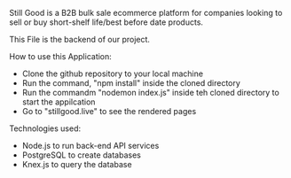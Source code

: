 Still Good is a B2B bulk sale ecommerce platform for companies looking to sell or buy short-shelf life/best before date products.

This File is the backend of our project.

How to use this Application:

- Clone the github repository to your local machine
- Run the command, "npm install" inside the cloned directory
- Run the commandm "nodemon index.js" inside teh cloned directory to start the appilcation
- Go to "stillgood.live" to see the rendered pages

Technologies used:
- Node.js to run back-end API services
- PostgreSQL to create databases
- Knex.js to query the database
